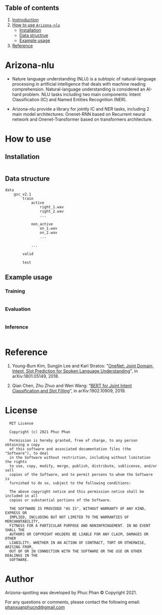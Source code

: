 ## Table of contents

1. [Instroduction](#introduction)
2. [How to use `Arizona-nlu`](#how_to_use)
   - [Installation](#installation)
   - [Data structrue](#data_structure)
   - [Example usage](#usage)
4. [Reference](#reference)

# <a name='introduction'></a> Arizona-nlu

- Nature language understanding (NLU) is a subtopic of natural-language processing in artificial intelligence that deals with machine reading comprehension. Natural-language understanding is considered an AI-hard problem. NLU tasks including two main components: Intent Classification (IC) and Named Entities Recognition (NER).

- Arizona-nlu provide a library for jointly IC and NER tasks, including 2 main model architectures: Onenet-RNN based on Recurrent neural network and Onenet-Transformer based on transformers architecture.

# <a name='how_to_use'></a> How to use

## <a name='installation'></a> Installation

```js

```

## <a name='data_structure'></a> Data structure

```
data
    gsc_v2.1
        train
            active
                right_1.wav
                right_2.wav
                ...
            
            non_active
                on_1.wav
                on_2.wav
                ...

            ...

        valid

        test

```

## <a name='usage'></a> Example usage

### Training

```py

```

### Evaluation

```py

```

### Inference

```py

```


# <a name='reference'></a> Reference

1. Young-Bum Kim, Sungjin Lee and Karl Stratos: "[OneNet: Joint Domain, Intent, Slot Prediction for Spoken Language Understanding](https://arxiv.org/abs/1801.05149)", in arXiv:1801.05149, 2018.

2. Qian Chen, Zhu Zhuo and Wen Wang: “[BERT for Joint Intent Classification and Slot Filling](https://arxiv.org/abs/1902.10909)”, in arXiv:1902.10909, 2019.


# License

      MIT License

      Copyright (c) 2021 Phuc Phan

      Permission is hereby granted, free of charge, to any person obtaining a copy
      of this software and associated documentation files (the "Software"), to deal
      in the Software without restriction, including without limitation the rights
      to use, copy, modify, merge, publish, distribute, sublicense, and/or sell
      copies of the Software, and to permit persons to whom the Software is
      furnished to do so, subject to the following conditions:

      The above copyright notice and this permission notice shall be included in all
      copies or substantial portions of the Software.

      THE SOFTWARE IS PROVIDED "AS IS", WITHOUT WARRANTY OF ANY KIND, EXPRESS OR
      IMPLIED, INCLUDING BUT NOT LIMITED TO THE WARRANTIES OF MERCHANTABILITY,
      FITNESS FOR A PARTICULAR PURPOSE AND NONINFRINGEMENT. IN NO EVENT SHALL THE
      AUTHORS OR COPYRIGHT HOLDERS BE LIABLE FOR ANY CLAIM, DAMAGES OR OTHER
      LIABILITY, WHETHER IN AN ACTION OF CONTRACT, TORT OR OTHERWISE, ARISING FROM,
      OUT OF OR IN CONNECTION WITH THE SOFTWARE OR THE USE OR OTHER DEALINGS IN THE
      SOFTWARE.

  
# Author

Arizona-spotting was developed by Phuc Phan © Copyright 2021.

For any questions or comments, please contact the following email: phanxuanphucnd@gmail.com
